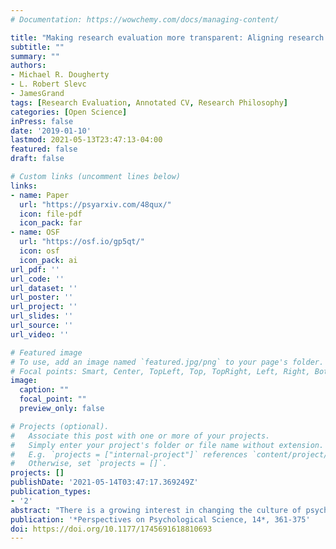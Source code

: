 ```yaml
---
# Documentation: https://wowchemy.com/docs/managing-content/

title: "Making research evaluation more transparent: Aligning research philosophy, departmental values, and reporting"
subtitle: ""
summary: ""
authors:
- Michael R. Dougherty
- L. Robert Slevc
- JamesGrand
tags: [Research Evaluation, Annotated CV, Research Philosophy]
categories: [Open Science]
inPress: false
date: '2019-01-10'
lastmod: 2021-05-13T23:47:13-04:00
featured: false
draft: false

# Custom links (uncomment lines below)
links:
- name: Paper
  url: "https://psyarxiv.com/48qux/"
  icon: file-pdf
  icon_pack: far
- name: OSF
  url: "https://osf.io/gp5qt/"
  icon: osf
  icon_pack: ai
url_pdf: ''
url_code: ''
url_dataset: ''
url_poster: ''
url_project: ''
url_slides: ''
url_source: ''
url_video: ''

# Featured image
# To use, add an image named `featured.jpg/png` to your page's folder.
# Focal points: Smart, Center, TopLeft, Top, TopRight, Left, Right, BottomLeft, Bottom, BottomRight.
image:
  caption: ""
  focal_point: ""
  preview_only: false

# Projects (optional).
#   Associate this post with one or more of your projects.
#   Simply enter your project's folder or file name without extension.
#   E.g. `projects = ["internal-project"]` references `content/project/deep-learning/index.md`.
#   Otherwise, set `projects = []`.
projects: []
publishDate: '2021-05-14T03:47:17.369249Z'
publication_types:
- '2'
abstract: "There is a growing interest in changing the culture of psychology to improve the quality of our science. At the root of this interest is concern over the reproducibility of key findings. A variety of large-scale replication attempts have revealed that several previously published effects cannot be reproduced, whereas other analyses indicate that the published literature is rife with underpowered studies and publication bias. These revelations suggest that it is time to change how psychological science is carried out and increase the transparency of reporting. We argue that change will be slow until institutions adopt new procedures for evaluating scholarly activity. We consider three actions that individuals and departments can take to facilitate change throughout psychological science: the development of individualized research-philosophy statements, the creation of an annotated curriculum vitae to improve the transparency of scholarly reporting, and the use of a formal evaluative system that explicitly captures behaviors that support reproducibility. Our recommendations build on proposals for open science by enabling researchers to have a voice in articulating (and contextualizing) how they would like their work to be evaluated and by providing a mechanism for more detailed and transparent reporting of scholarly activities."
publication: '*Perspectives on Psychological Science, 14*, 361-375'
doi: https://doi.org/10.1177/1745691618810693
---
```

